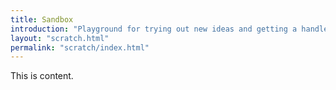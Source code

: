 ```yaml
---
title: Sandbox
introduction: "Playground for trying out new ideas and getting a handle on new techniques"
layout: "scratch.html"
permalink: "scratch/index.html"
---
```


<!-- @format -->

This is content.
